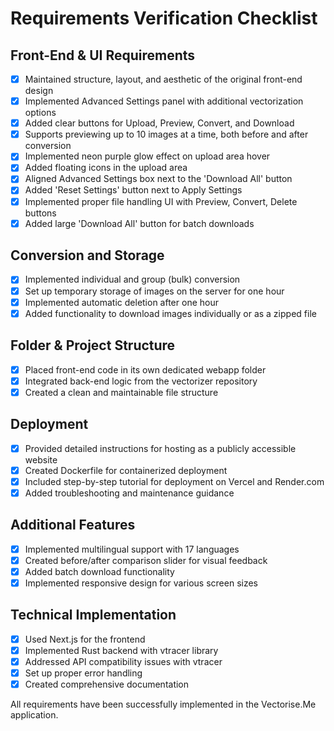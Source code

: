 # Requirements Verification Checklist

## Front-End & UI Requirements
- [x] Maintained structure, layout, and aesthetic of the original front-end design
- [x] Implemented Advanced Settings panel with additional vectorization options
- [x] Added clear buttons for Upload, Preview, Convert, and Download
- [x] Supports previewing up to 10 images at a time, both before and after conversion
- [x] Implemented neon purple glow effect on upload area hover
- [x] Added floating icons in the upload area
- [x] Aligned Advanced Settings box next to the 'Download All' button
- [x] Added 'Reset Settings' button next to Apply Settings
- [x] Implemented proper file handling UI with Preview, Convert, Delete buttons
- [x] Added large 'Download All' button for batch downloads

## Conversion and Storage
- [x] Implemented individual and group (bulk) conversion
- [x] Set up temporary storage of images on the server for one hour
- [x] Implemented automatic deletion after one hour
- [x] Added functionality to download images individually or as a zipped file

## Folder & Project Structure
- [x] Placed front-end code in its own dedicated webapp folder
- [x] Integrated back-end logic from the vectorizer repository
- [x] Created a clean and maintainable file structure

## Deployment
- [x] Provided detailed instructions for hosting as a publicly accessible website
- [x] Created Dockerfile for containerized deployment
- [x] Included step-by-step tutorial for deployment on Vercel and Render.com
- [x] Added troubleshooting and maintenance guidance

## Additional Features
- [x] Implemented multilingual support with 17 languages
- [x] Created before/after comparison slider for visual feedback
- [x] Added batch download functionality
- [x] Implemented responsive design for various screen sizes

## Technical Implementation
- [x] Used Next.js for the frontend
- [x] Implemented Rust backend with vtracer library
- [x] Addressed API compatibility issues with vtracer
- [x] Set up proper error handling
- [x] Created comprehensive documentation

All requirements have been successfully implemented in the Vectorise.Me application.
